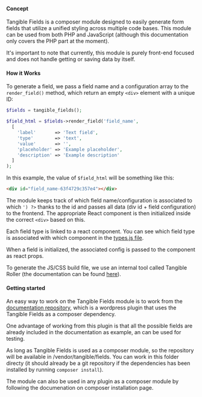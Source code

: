 #### Concept

Tangible Fields is a composer module designed to easily generate form fields that utilize a unified styling across multiple code bases. This module can be used from both PHP and JavaScript (although this documentation only covers the PHP part at the moment).

It's important to note that currently, this module is purely front-end focused and does not handle getting or saving data by itself.

#### How it Works

To generate a field, we pass a field name and a configuration array to the `render_field()` method, which return an empty `<div>` element with a unique ID:

```php
$fields = tangible_fields();

$field_html = $fields->render_field('field_name', 
  [
    'label'       => 'Text field',
    'type'        => 'text',
    'value'       => '',
    'placeholder' => 'Example placeholder',
    'description' => 'Example description'
  ]
);
```

In this example, the value of `$field_html` will be something like this: 
```html
<div id="field_name-63f4729c357e4"></div>
```

The module keeps track of which field name/configuration is associated to which `') ?>` thanks to the id and passes all data (div id + field configuration) to the frontend. The appropriate React component is then initialized inside the correct `<div>` based on this.

Each field type is linked to a react component. You can see which field type is associated with which component in the [types.js file](https://bitbucket.org/tangibleinc/tangible-fields-module/src/main/assets/src/types.js).

When a field is initialized, the associated config is passed to the component as react props.

To generate the JS/CSS build file, we use an internal tool called Tangible Roller (the documentation can be found [here](https://develop.tangible.one/tools/roller)).

#### Getting started

An easy way to work on the Tangible Fields module is to work from the [documentation repository](https://bitbucket.org/tangibleinc/tangible-fields-example/src/main/), which is a wordpress plugin that uses the Tangible Fields as a composer dependency.

One advantage of working from this plugin is that all the possible fields are already included in the documentation as example, an can be used for testing.

As long as Tangible Fields is used as a composer module, so the repository will be available in /vendor/tangible/fields. You can work in this folder directy (it should already be a git repository if the dependencies has been installed by running `composer install`).

The module can also be used in any plugin as a composer module by following the documenation on composer installation page.
